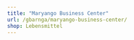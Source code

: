 ```yaml
---
title: "Maryango Business Center"
url: /gbarnga/maryango-business-center/
shop: Lebensmittel
---
```

